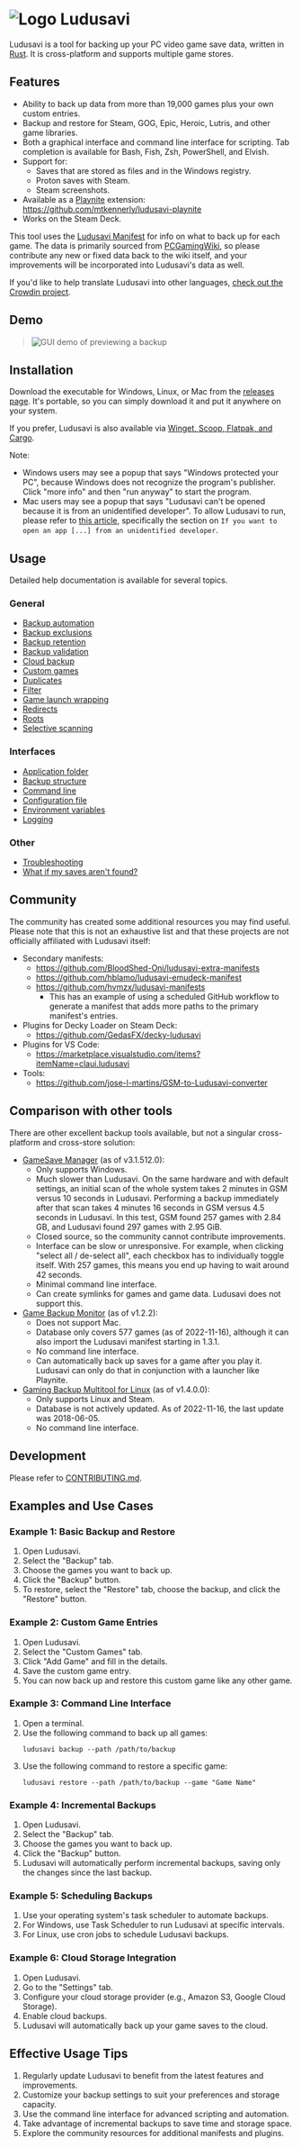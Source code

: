 # ![Logo](assets/icon.svg) Ludusavi
Ludusavi is a tool for backing up your PC video game save data,
written in [Rust](https://www.rust-lang.org).
It is cross-platform and supports multiple game stores.

## Features
* Ability to back up data from more than 19,000 games plus your own custom entries.
* Backup and restore for Steam, GOG, Epic, Heroic, Lutris, and other game libraries.
* Both a graphical interface and command line interface for scripting.
  Tab completion is available for Bash, Fish, Zsh, PowerShell, and Elvish.
* Support for:
  * Saves that are stored as files and in the Windows registry.
  * Proton saves with Steam.
  * Steam screenshots.
* Available as a [Playnite](https://playnite.link) extension:
  https://github.com/mtkennerly/ludusavi-playnite
* Works on the Steam Deck.

This tool uses the [Ludusavi Manifest](https://github.com/mtkennerly/ludusavi-manifest)
for info on what to back up for each game.
The data is primarily sourced from [PCGamingWiki](https://www.pcgamingwiki.com/wiki/Home),
so please contribute any new or fixed data back to the wiki itself,
and your improvements will be incorporated into Ludusavi's data as well.

If you'd like to help translate Ludusavi into other languages,
[check out the Crowdin project](https://crowdin.com/project/ludusavi).

## Demo
<!-- These anchors are kept for compatibility with old section headers. -->
<a name="gui"></a>

> ![GUI demo of previewing a backup](docs/demo-gui.gif)

## Installation
<!-- These anchors are kept for compatibility with old section headers. -->
<a name="requirements"></a>
<a name="methods"></a>

Download the executable for Windows, Linux, or Mac from the
[releases page](https://github.com/mtkennerly/ludusavi/releases).
It's portable, so you can simply download it and put it anywhere on your system.

If you prefer, Ludusavi is also available via
[Winget, Scoop, Flatpak, and Cargo](docs/help/installation.md).

Note:

* Windows users may see a popup that says
  "Windows protected your PC",
  because Windows does not recognize the program's publisher.
  Click "more info" and then "run anyway" to start the program.
* Mac users may see a popup that says
  "Ludusavi can't be opened because it is from an unidentified developer".
  To allow Ludusavi to run, please refer to [this article](https://support.apple.com/en-us/102445),
  specifically the section on `If you want to open an app [...] from an unidentified developer`.

## Usage
<!-- These anchors are kept for compatibility with old section headers. -->
<a name="backup-exclusions"></a>
<a name="backup-retention"></a>
<a name="backup-structure"></a>
<a name="backup-validation"></a>
<a name="cli-api"></a>
<a name="cloud-backup"></a>
<a name="command-line"></a>
<a name="configuration"></a>
<a name="configuration-file"></a>
<a name="custom-games"></a>
<a name="duplicates"></a>
<a name="environment-variables"></a>
<a name="filter"></a>
<a name="game-launch-wrapping"></a>
<a name="logging"></a>
<a name="redirects"></a>
<a name="roots"></a>
<a name="selective-scanning"></a>
<a name="troubleshooting"></a>

Detailed help documentation is available for several topics.

### General
* [Backup automation](/docs/help/backup-automation.md)
* [Backup exclusions](/docs/help/backup-exclusions.md)
* [Backup retention](/docs/help/backup-retention.md)
* [Backup validation](/docs/help/backup-validation.md)
* [Cloud backup](/docs/help/cloud-backup.md)
* [Custom games](/docs/help/custom-games.md)
* [Duplicates](/docs/help/duplicates.md)
* [Filter](/docs/help/filter.md)
* [Game launch wrapping](/docs/help/game-launch-wrapping.md)
* [Redirects](/docs/help/redirects.md)
* [Roots](/docs/help/roots.md)
* [Selective scanning](/docs/help/selective-scanning.md)

### Interfaces
* [Application folder](/docs/help/application-folder.md)
* [Backup structure](/docs/help/backup-structure.md)
* [Command line](/docs/help/command-line.md)
* [Configuration file](/docs/help/configuration-file.md)
* [Environment variables](/docs/help/environment-variables.md)
* [Logging](/docs/help/logging.md)

### Other
* [Troubleshooting](/docs/help/troubleshooting.md)
* [What if my saves aren't found?](/docs/help/missing-saves.md)

## Community

The community has created some additional resources you may find useful.
Please note that this is not an exhaustive list
and that these projects are not officially affiliated with Ludusavi itself:

* Secondary manifests:
  * https://github.com/BloodShed-Oni/ludusavi-extra-manifests
  * https://github.com/hblamo/ludusavi-emudeck-manifest
  * https://github.com/hvmzx/ludusavi-manifests
    * This has an example of using a scheduled GitHub workflow
      to generate a manifest that adds more paths to the primary manifest's entries.
* Plugins for Decky Loader on Steam Deck:
  * https://github.com/GedasFX/decky-ludusavi
* Plugins for VS Code:
  * https://marketplace.visualstudio.com/items?itemName=claui.ludusavi
* Tools:
  * https://github.com/jose-l-martins/GSM-to-Ludusavi-converter

## Comparison with other tools
There are other excellent backup tools available, but not a singular
cross-platform and cross-store solution:

* [GameSave Manager](https://www.gamesave-manager.com) (as of v3.1.512.0):
  * Only supports Windows.
  * Much slower than Ludusavi. On the same hardware and with default settings,
    an initial scan of the whole system takes 2 minutes in GSM versus 10 seconds in Ludusavi.
    Performing a backup immediately after that scan takes 4 minutes 16 seconds in GSM versus 4.5 seconds in Ludusavi.
    In this test, GSM found 257 games with 2.84 GB, and Ludusavi found 297 games with 2.95 GiB.
  * Closed source, so the community cannot contribute improvements.
  * Interface can be slow or unresponsive.
    For example, when clicking "select all / de-select all", each checkbox has to individually toggle itself.
    With 257 games, this means you end up having to wait around 42 seconds.
  * Minimal command line interface.
  * Can create symlinks for games and game data.
    Ludusavi does not support this.
* [Game Backup Monitor](https://mikemaximus.github.io/gbm-web) (as of v1.2.2):
  * Does not support Mac.
  * Database only covers 577 games (as of 2022-11-16), although it can also import
    the Ludusavi manifest starting in 1.3.1.
  * No command line interface.
  * Can automatically back up saves for a game after you play it.
    Ludusavi can only do that in conjunction with a launcher like Playnite.
* [Gaming Backup Multitool for Linux](https://supremesonicbrazil.gitlab.io/gbml-web) (as of v1.4.0.0):
  * Only supports Linux and Steam.
  * Database is not actively updated. As of 2022-11-16, the last update was 2018-06-05.
  * No command line interface.

## Development
Please refer to [CONTRIBUTING.md](./CONTRIBUTING.md).

## Examples and Use Cases

### Example 1: Basic Backup and Restore

1. Open Ludusavi.
2. Select the "Backup" tab.
3. Choose the games you want to back up.
4. Click the "Backup" button.
5. To restore, select the "Restore" tab, choose the backup, and click the "Restore" button.

### Example 2: Custom Game Entries

1. Open Ludusavi.
2. Select the "Custom Games" tab.
3. Click "Add Game" and fill in the details.
4. Save the custom game entry.
5. You can now back up and restore this custom game like any other game.

### Example 3: Command Line Interface

1. Open a terminal.
2. Use the following command to back up all games:
   ```
   ludusavi backup --path /path/to/backup
   ```
3. Use the following command to restore a specific game:
   ```
   ludusavi restore --path /path/to/backup --game "Game Name"
   ```

### Example 4: Incremental Backups

1. Open Ludusavi.
2. Select the "Backup" tab.
3. Choose the games you want to back up.
4. Click the "Backup" button.
5. Ludusavi will automatically perform incremental backups, saving only the changes since the last backup.

### Example 5: Scheduling Backups

1. Use your operating system's task scheduler to automate backups.
2. For Windows, use Task Scheduler to run Ludusavi at specific intervals.
3. For Linux, use cron jobs to schedule Ludusavi backups.

### Example 6: Cloud Storage Integration

1. Open Ludusavi.
2. Go to the "Settings" tab.
3. Configure your cloud storage provider (e.g., Amazon S3, Google Cloud Storage).
4. Enable cloud backups.
5. Ludusavi will automatically back up your game saves to the cloud.

## Effective Usage Tips

1. Regularly update Ludusavi to benefit from the latest features and improvements.
2. Customize your backup settings to suit your preferences and storage capacity.
3. Use the command line interface for advanced scripting and automation.
4. Take advantage of incremental backups to save time and storage space.
5. Explore the community resources for additional manifests and plugins.
